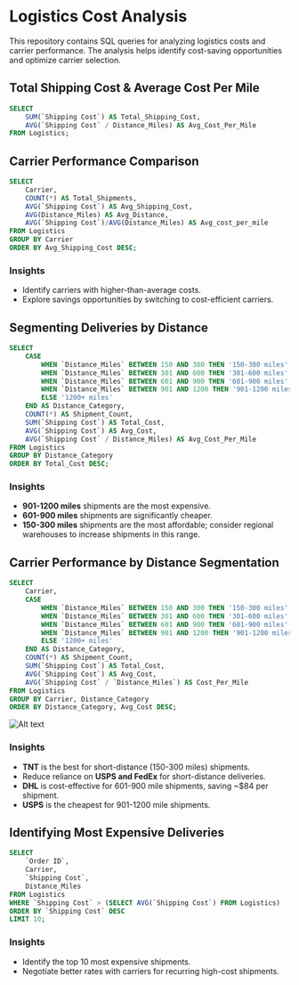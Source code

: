 # Logistics Cost Analysis

This repository contains SQL queries for analyzing logistics costs and carrier performance. The analysis helps identify cost-saving opportunities and optimize carrier selection.

## Total Shipping Cost & Average Cost Per Mile

```sql
SELECT 
    SUM(`Shipping Cost`) AS Total_Shipping_Cost,
    AVG(`Shipping Cost` / Distance_Miles) AS Avg_Cost_Per_Mile
FROM Logistics;
```

## Carrier Performance Comparison

```sql
SELECT 
    Carrier,
    COUNT(*) AS Total_Shipments,
    AVG(`Shipping Cost`) AS Avg_Shipping_Cost,
    AVG(Distance_Miles) AS Avg_Distance,
    AVG(`Shipping Cost`)/AVG(Distance_Miles) AS Avg_cost_per_mile
FROM Logistics
GROUP BY Carrier
ORDER BY Avg_Shipping_Cost DESC;
```

### Insights
- Identify carriers with higher-than-average costs.
- Explore savings opportunities by switching to cost-efficient carriers.

## Segmenting Deliveries by Distance

```sql
SELECT 
    CASE 
        WHEN `Distance_Miles` BETWEEN 150 AND 300 THEN '150-300 miles'
        WHEN `Distance_Miles` BETWEEN 301 AND 600 THEN '301-600 miles'
        WHEN `Distance_Miles` BETWEEN 601 AND 900 THEN '601-900 miles'
        WHEN `Distance_Miles` BETWEEN 901 AND 1200 THEN '901-1200 miles'
        ELSE '1200+ miles'
    END AS Distance_Category,
    COUNT(*) AS Shipment_Count,
    SUM(`Shipping Cost`) AS Total_Cost,
    AVG(`Shipping Cost`) AS Avg_Cost,
    AVG(`Shipping Cost` / Distance_Miles) AS Avg_Cost_Per_Mile
FROM Logistics
GROUP BY Distance_Category
ORDER BY Total_Cost DESC;
```

### Insights
- **901-1200 miles** shipments are the most expensive.
- **601-900 miles** shipments are significantly cheaper.
- **150-300 miles** shipments are the most affordable; consider regional warehouses to increase shipments in this range.

## Carrier Performance by Distance Segmentation

```sql
SELECT 
    Carrier,
    CASE 
        WHEN `Distance_Miles` BETWEEN 150 AND 300 THEN '150-300 miles'
        WHEN `Distance_Miles` BETWEEN 301 AND 600 THEN '301-600 miles'
        WHEN `Distance_Miles` BETWEEN 601 AND 900 THEN '601-900 miles'
        WHEN `Distance_Miles` BETWEEN 901 AND 1200 THEN '901-1200 miles'
        ELSE '1200+ miles'
    END AS Distance_Category,
    COUNT(*) AS Shipment_Count,
    SUM(`Shipping Cost`) AS Total_Cost,
    AVG(`Shipping Cost`) AS Avg_Cost,
    AVG(`Shipping Cost` / `Distance_Miles`) AS Cost_Per_Mile
FROM Logistics
GROUP BY Carrier, Distance_Category
ORDER BY Distance_Category, Avg_Cost DESC;
```

![Alt text](image_url)

### Insights
- **TNT** is the best for short-distance (150-300 miles) shipments.
- Reduce reliance on **USPS and FedEx** for short-distance deliveries.
- **DHL** is cost-effective for 601-900 mile shipments, saving ~$84 per shipment.
- **USPS** is the cheapest for 901-1200 mile shipments.

## Identifying Most Expensive Deliveries

```sql
SELECT 
    `Order ID`,
    Carrier,
    `Shipping Cost`,
    Distance_Miles
FROM Logistics
WHERE `Shipping Cost` > (SELECT AVG(`Shipping Cost`) FROM Logistics)
ORDER BY `Shipping Cost` DESC
LIMIT 10;
```

### Insights
- Identify the top 10 most expensive shipments.
- Negotiate better rates with carriers for recurring high-cost shipments.
